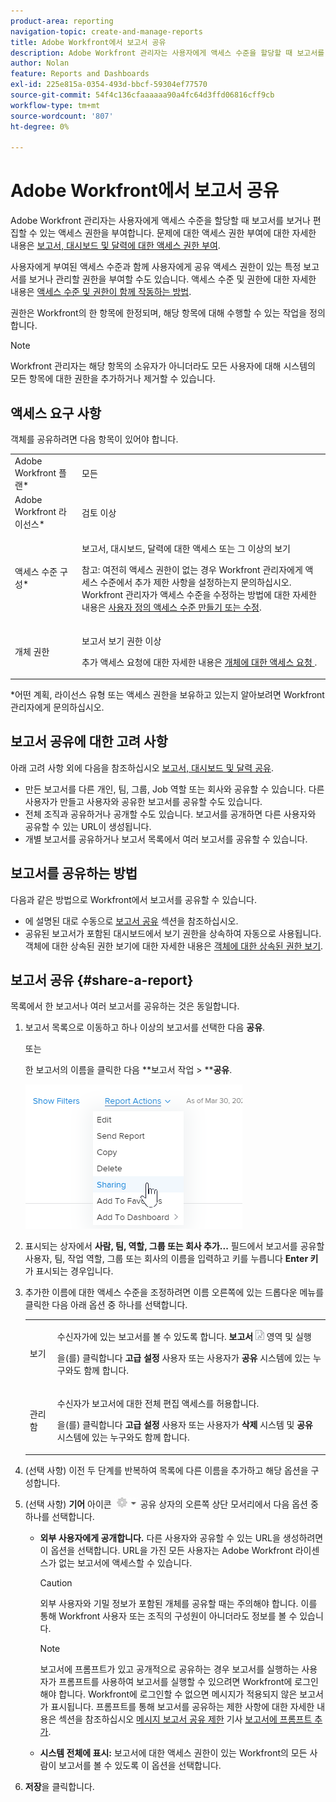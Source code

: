 ```yaml
---
product-area: reporting
navigation-topic: create-and-manage-reports
title: Adobe Workfront에서 보고서 공유
description: Adobe Workfront 관리자는 사용자에게 액세스 수준을 할당할 때 보고서를 보거나 편집할 수 있는 액세스 권한을 부여합니다. 문제에 대한 액세스 권한을 부여하는 방법에 대한 자세한 내용은 보고서, 대시보드 및 달력에 대한 액세스 권한 부여 를 참조하십시오.
author: Nolan
feature: Reports and Dashboards
exl-id: 225e815a-0354-493d-bbcf-59304ef77570
source-git-commit: 54f4c136cfaaaaaa90a4fc64d3ffd06816cff9cb
workflow-type: tm+mt
source-wordcount: '807'
ht-degree: 0%

---
```


# Adobe Workfront에서 보고서 공유

Adobe Workfront 관리자는 사용자에게 액세스 수준을 할당할 때 보고서를 보거나 편집할 수 있는 액세스 권한을 부여합니다. 문제에 대한 액세스 권한 부여에 대한 자세한 내용은 [보고서, 대시보드 및 달력에 대한 액세스 권한 부여](../../../administration-and-setup/add-users/configure-and-grant-access/grant-access-reports-dashboards-calendars.md).

사용자에게 부여된 액세스 수준과 함께 사용자에게 공유 액세스 권한이 있는 특정 보고서를 보거나 관리할 권한을 부여할 수도 있습니다. 액세스 수준 및 권한에 대한 자세한 내용은 [액세스 수준 및 권한이 함께 작동하는 방법](../../../administration-and-setup/add-users/access-levels-and-object-permissions/how-access-levels-permissions-work-together.md).

권한은 Workfront의 한 항목에 한정되며, 해당 항목에 대해 수행할 수 있는 작업을 정의합니다.

>[!NOTE]
>
>Workfront 관리자는 해당 항목의 소유자가 아니더라도 모든 사용자에 대해 시스템의 모든 항목에 대한 권한을 추가하거나 제거할 수 있습니다.

## 액세스 요구 사항

객체를 공유하려면 다음 항목이 있어야 합니다.

<table style="table-layout:auto"> 
 <col> 
 <col> 
 <tbody> 
  <tr> 
   <td role="rowheader">Adobe Workfront 플랜*</td> 
   <td> <p>모든 </p> </td> 
  </tr> 
  <tr> 
   <td role="rowheader">Adobe Workfront 라이선스*</td> 
   <td> <p>검토 이상</p> </td> 
  </tr> 
  <tr> 
   <td role="rowheader">액세스 수준 구성*</td> 
   <td> <p>보고서, 대시보드, 달력에 대한 액세스 또는 그 이상의 보기</p> <p>참고: 여전히 액세스 권한이 없는 경우 Workfront 관리자에게 액세스 수준에서 추가 제한 사항을 설정하는지 문의하십시오. Workfront 관리자가 액세스 수준을 수정하는 방법에 대한 자세한 내용은 <a href="../../../administration-and-setup/add-users/configure-and-grant-access/create-modify-access-levels.md" class="MCXref xref">사용자 정의 액세스 수준 만들기 또는 수정</a>.</p> </td> 
  </tr> 
  <tr> 
   <td role="rowheader">개체 권한</td> 
   <td> <p>보고서 보기 권한 이상</p> <p>추가 액세스 요청에 대한 자세한 내용은 <a href="../../../workfront-basics/grant-and-request-access-to-objects/request-access.md" class="MCXref xref">개체에 대한 액세스 요청 </a>.</p> </td> 
  </tr> 
 </tbody> 
</table>

&#42;어떤 계획, 라이선스 유형 또는 액세스 권한을 보유하고 있는지 알아보려면 Workfront 관리자에게 문의하십시오.

## 보고서 공유에 대한 고려 사항

아래 고려 사항 외에 다음을 참조하십시오 [보고서, 대시보드 및 달력 공유](../../../workfront-basics/grant-and-request-access-to-objects/permissions-reports-dashboards-calendars.md).

* 만든 보고서를 다른 개인, 팀, 그룹, Job 역할 또는 회사와 공유할 수 있습니다. 다른 사용자가 만들고 사용자와 공유한 보고서를 공유할 수도 있습니다.
* 전체 조직과 공유하거나 공개할 수도 있습니다. 보고서를 공개하면 다른 사용자와 공유할 수 있는 URL이 생성됩니다.
* 개별 보고서를 공유하거나 보고서 목록에서 여러 보고서를 공유할 수 있습니다.

## 보고서를 공유하는 방법

다음과 같은 방법으로 Workfront에서 보고서를 공유할 수 있습니다.

* 에 설명된 대로 수동으로 [보고서 공유](#share-a-report) 섹션을 참조하십시오.
* 공유된 보고서가 포함된 대시보드에서 보기 권한을 상속하여 자동으로 사용됩니다. 객체에 대한 상속된 권한 보기에 대한 자세한 내용은 [객체에 대한 상속된 권한 보기](../../../workfront-basics/grant-and-request-access-to-objects/view-inherited-permissions-on-objects.md).

## 보고서 공유 {#share-a-report}

목록에서 한 보고서나 여러 보고서를 공유하는 것은 동일합니다.

1. 보고서 목록으로 이동하고 하나 이상의 보고서를 선택한 다음 **공유**.

   또는

   한 보고서의 이름을 클릭한 다음 **보고서 작업 > ****공유**.

   ![](assets/qs-report-actions-sharing.png)

1. 표시되는 상자에서 **사람, 팀, 역할, 그룹 또는 회사 추가...** 필드에서 보고서를 공유할 사용자, 팀, 작업 역할, 그룹 또는 회사의 이름을 입력하고 키를 누릅니다 **Enter 키** 가 표시되는 경우입니다.

1. 추가한 이름에 대한 액세스 수준을 조정하려면 이름 오른쪽에 있는 드롭다운 메뉴를 클릭한 다음 아래 옵션 중 하나를 선택합니다.

   <table style="table-layout:auto"> 
    <col> 
    <col> 
    <tbody> 
     <tr> 
      <td role="rowheader">보기</td> 
      <td> <p>수신자가에 있는 보고서를 볼 수 있도록 합니다. <strong>보고서</strong> <img src="assets/reports-in-main-menu.png"> 영역 및 실행</p> <p>을(를) 클릭합니다 <strong>고급 설정</strong> 사용자 또는 사용자가 <strong>공유</strong> 시스템에 있는 누구와도 함께 합니다.</p> </td> 
     </tr> 
     <tr> 
      <td role="rowheader">관리함</td> 
      <td> <p>수신자가 보고서에 대한 전체 편집 액세스를 허용합니다.</p> <p>을(를) 클릭합니다 <strong>고급 설정</strong> 사용자 또는 사용자가 <strong>삭제</strong> 시스템 및 <strong>공유</strong> 시스템에 있는 누구와도 함께 합니다.</p> </td> 
     </tr> 
    </tbody> 
   </table>

1. (선택 사항) 이전 두 단계를 반복하여 목록에 다른 이름을 추가하고 해당 옵션을 구성합니다.
1. (선택 사항) **기어** 아이콘 ![](assets/gear-icon-settings-with-dn-arrow.jpg) 공유 상자의 오른쪽 상단 모서리에서 다음 옵션 중 하나를 선택합니다.

   * **외부 사용자에게 공개합니다.** 다른 사용자와 공유할 수 있는 URL을 생성하려면 이 옵션을 선택합니다. URL을 가진 모든 사용자는 Adobe Workfront 라이센스가 없는 보고서에 액세스할 수 있습니다.

      >[!CAUTION]
      >
      >외부 사용자와 기밀 정보가 포함된 개체를 공유할 때는 주의해야 합니다. 이를 통해 Workfront 사용자 또는 조직의 구성원이 아니더라도 정보를 볼 수 있습니다.

      >[!NOTE]
      >
      >보고서에 프롬프트가 있고 공개적으로 공유하는 경우 보고서를 실행하는 사용자가 프롬프트를 사용하여 보고서를 실행할 수 있으려면 Workfront에 로그인해야 합니다. Workfront에 로그인할 수 없으면 메시지가 적용되지 않은 보고서가 표시됩니다. 프롬프트를 통해 보고서를 공유하는 제한 사항에 대한 자세한 내용은 섹션을 참조하십시오 [메시지 보고서 공유 제한](../../../reports-and-dashboards/reports/creating-and-managing-reports/add-prompt-report.md#limitations-of-running-public-prompted-reports) 기사 [보고서에 프롬프트 추가](../../../reports-and-dashboards/reports/creating-and-managing-reports/add-prompt-report.md).

   * **시스템 전체에 표시:** 보고서에 대한 액세스 권한이 있는 Workfront의 모든 사람이 보고서를 볼 수 있도록 이 옵션을 선택합니다.

1. **저장**&#x200B;을 클릭합니다.
